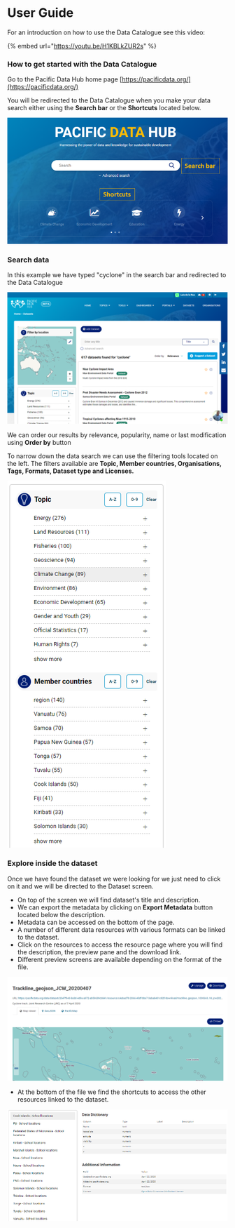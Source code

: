 # User Guide

For an introduction on how to use the Data Catalogue see this video:

{% embed url="https://youtu.be/H1KBLkZUR2s" %}

### How to get started with the Data Catalogue

Go to the Pacific Data Hub home page [https://pacificdata.org/](https://pacificdata.org/)

You will be redirected to the Data Catalogue when you make your data search either using the **Search bar** or the **Shortcuts** located below.

![](../.gitbook/assets/image%20%2883%29.png)

### Search data

In this example we have typed "cyclone" in the search bar and redirected to the Data Catalogue

![](../.gitbook/assets/image%20%2881%29.png)

We can order our results by relevance, popularity, name or last modification using **Order by** button

To narrow down the data search we can use the filtering tools located on the left. The filters available are **Topic, Member countries, Organisations, Tags, Formats, Dataset type and Licenses.**

![](../.gitbook/assets/image%20%2882%29.png)

### Explore inside the dataset

Once we have found the dataset we were looking for we just need to click on it and we will be directed to the Dataset screen.

* On top of the screen we will find dataset's title and description. 
* We can export the metadata by clicking on **Export Metadata**  button located below the description.
* Metadata can be accessed on the bottom of the page.
* A number of different data resources with various formats can be linked to the dataset. 
* Click on the resources to access the resource page where you will find the description, the preview pane and the download link.
* Different preview screens are available depending on the format of the file. 



![](../.gitbook/assets/image%20%2880%29.png)

* At the bottom of the file we find the shortcuts to access the other resources linked to the dataset.

![](../.gitbook/assets/image%20%2884%29.png)

